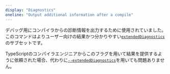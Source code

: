 ```yaml
---
display: "Diagnostics"
oneline: "Output additional information after a compile"
---
```


デバッグ用にコンパイラからの診断情報を出力するために使用されていました。このコマンドはよりユーザー向けの結果かつ分かりやすい[`extendedDiagnostics`](#extendedDiagnostics)のサブセットです。

TypeScriptのコンパイラエンジニアからこのフラグを用いて結果を提供するように依頼された場合、代わりに[`--extendedDiagnostics`](#extendedDiagnostics)を用いても問題ありません。
